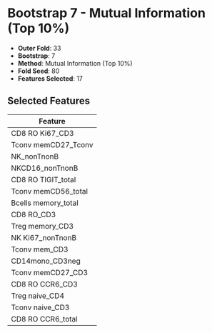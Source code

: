 # Bootstrap 7 - Mutual Information (Top 10%)

- **Outer Fold**: 33
- **Bootstrap**: 7
- **Method**: Mutual Information (Top 10%)
- **Fold Seed**: 80
- **Features Selected**: 17

## Selected Features

| Feature |
|---------|
| CD8  RO Ki67_CD3 |
| Tconv memCD27_Tconv |
| NK_nonTnonB |
| NKCD16_nonTnonB |
| CD8 RO TIGIT_total |
| Tconv memCD56_total |
| Bcells memory_total |
| CD8 RO_CD3 |
| Treg memory_CD3 |
| NK Ki67_nonTnonB |
| Tconv mem_CD3 |
| CD14mono_CD3neg |
| Tconv memCD27_CD3 |
| CD8 RO CCR6_CD3 |
| Treg naive_CD4 |
| Tconv naive_CD3 |
| CD8 RO CCR6_total |

